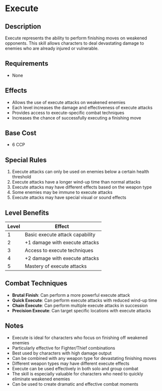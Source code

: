 # Execute

## Description
Execute represents the ability to perform finishing moves on weakened opponents. This skill allows characters to deal devastating damage to enemies who are already injured or vulnerable.

## Requirements
- None

## Effects
- Allows the use of execute attacks on weakened enemies
- Each level increases the damage and effectiveness of execute attacks
- Provides access to execute-specific combat techniques
- Increases the chance of successfully executing a finishing move

## Base Cost
- 6 CCP

## Special Rules
1. Execute attacks can only be used on enemies below a certain health threshold
2. Execute attacks have a longer wind-up time than normal attacks
3. Execute attacks may have different effects based on the weapon type
4. Some enemies may be immune to execute attacks
5. Execute attacks may have special visual or sound effects

## Level Benefits
| Level | Effect |
|-------|--------|
| 1 | Basic execute attack capability |
| 2 | +1 damage with execute attacks |
| 3 | Access to execute techniques |
| 4 | +2 damage with execute attacks |
| 5 | Mastery of execute attacks |

## Combat Techniques
- **Brutal Finish**: Can perform a more powerful execute attack
- **Quick Execute**: Can perform execute attacks with reduced wind-up time
- **Chain Execute**: Can perform multiple execute attacks in succession
- **Precision Execute**: Can target specific locations with execute attacks

## Notes
- Execute is ideal for characters who focus on finishing off weakened enemies
- Particularly effective for Fighter/Thief combinations
- Best used by characters with high damage output
- Can be combined with any weapon type for devastating finishing moves
- Different weapon types may have different execute effects
- Execute can be used effectively in both solo and group combat
- The skill is especially valuable for characters who need to quickly eliminate weakened enemies
- Can be used to create dramatic and effective combat moments 